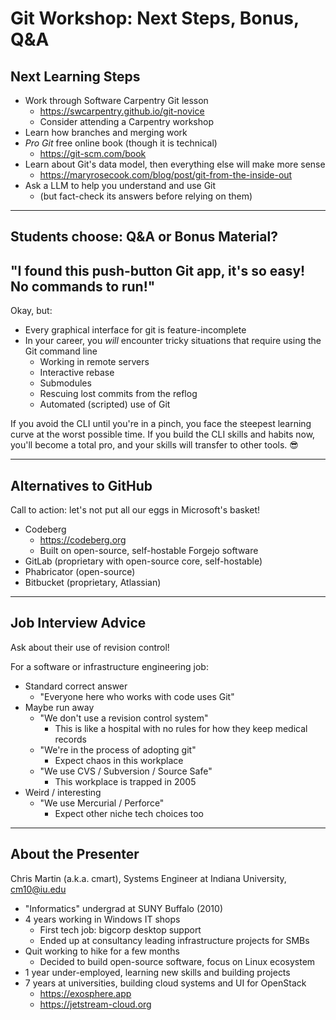 # Git Workshop: Next Steps, Bonus, Q&A

## Next Learning Steps

- Work through Software Carpentry Git lesson
  - <https://swcarpentry.github.io/git-novice>
  - Consider attending a Carpentry workshop
- Learn how branches and merging work
- _Pro Git_ free online book (though it is technical)
  - <https://git-scm.com/book>
- Learn about Git's data model, then everything else will make more sense
  - <https://maryrosecook.com/blog/post/git-from-the-inside-out>
- Ask a LLM to help you understand and use Git
  - (but fact-check its answers before relying on them)

<!--
When you understand the data model, concepts like branches and tags and merges are a lot less mysterious.

LLMs are great study assistants, as long as you don't trust them. and Git is very well-represented in their training sets.
-->

---

## Students choose: Q&A or Bonus Material?

## "I found this push-button Git app, it's so easy! No commands to run!"

Okay, but:

- Every graphical interface for git is feature-incomplete
- In your career, you _will_ encounter tricky situations that require using the Git command line
    - Working in remote servers
    - Interactive rebase
    - Submodules
    - Rescuing lost commits from the reflog
    - Automated (scripted) use of Git

If you avoid the CLI until you're in a pinch, you face the steepest learning curve at the worst possible time. If you build the CLI skills and habits now, you'll become a total pro, and your skills will transfer to other tools. 😎

---

## Alternatives to GitHub

Call to action: let's not put all our eggs in Microsoft's basket!

- Codeberg
  - <https://codeberg.org>
  - Built on open-source, self-hostable Forgejo software
- GitLab (proprietary with open-source core, self-hostable)
- Phabricator (open-source)
- Bitbucket (proprietary, Atlassian)

---

## Job Interview Advice

Ask about their use of revision control!

For a software or infrastructure engineering job:

- Standard correct answer
  - "Everyone here who works with code uses Git"
- Maybe run away
  - "We don't use a revision control system"
    - This is like a hospital with no rules for how they keep medical records
  - "We're in the process of adopting git"
    - Expect chaos in this workplace
  - "We use CVS / Subversion / Source Safe"
    - This workplace is trapped in 2005
- Weird / interesting
  - "We use Mercurial / Perforce"
    - Expect other niche tech choices too

---

## About the Presenter

Chris Martin (a.k.a. cmart), Systems Engineer at Indiana University, cm10@iu.edu

- "Informatics" undergrad at SUNY Buffalo (2010)
- 4 years working in Windows IT shops
  - First tech job: bigcorp desktop support
  - Ended up at consultancy leading infrastructure projects for SMBs
- Quit working to hike for a few months
  - Decided to build open-source software, focus on Linux ecosystem
- 1 year under-employed, learning new skills and building projects
- 7 years at universities, building cloud systems and UI for OpenStack
  - <https://exosphere.app>
  - <https://jetstream-cloud.org>